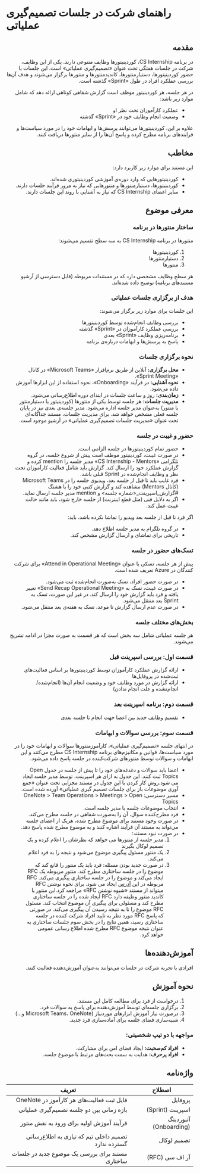 # راهنمای شرکت در جلسات تصمیم‌گیری عملیاتی
<div dir="rtl">
  
## مقدمه

در برنامه CS Internship، کوردینیتورها وظایف متنوعی دارند. یکی از این وظایف، شرکت در جلسات هفتگی تحت عنوان «تصمیم‌گیری عملیاتی» است. این جلسات با حضور کوردینیتورها، دستیارمنتورها، کاندیدمنتورها و منتورها برگزار می‌شوند و هدف آن‌ها بررسی عملکرد افراد در طول «Sprint» گذشته است.

در هر جلسه، هر کوردینیتور موظف است گزارش شفاهی کوتاهی ارائه دهد که شامل موارد زیر باشد:
 - عملکرد کارآموزان تحت نظر او
 - وضعیت انجام وظایف خود در «Sprint» گذشته
  
علاوه بر این، کوردینیتورها می‌توانند پرسش‌ها و ابهامات خود را در مورد سیاست‌ها و فرایندهای برنامه مطرح کرده و پاسخ آن‌ها را از سایر منتورها دریافت کنند.

## مخاطب

این مستند برای موارد زیر کاربرد دارد:
- کوردینیتورهایی که وارد دوره‌ی آموزشی کوردینیتوری شده‌اند.
- کوردینیتورها، دستیارمنتورها و منتورهایی که نیاز به مرور فرآیند جلسات دارند.
- سایر اعضای CS Internship که نیاز به آشنایی با روند این جلسات دارند.

## معرفی موضوع

### ساختار منتورها در برنامه
منتورها در برنامه CS Internship به سه سطح تقسیم می‌شوند:
1. کوردینیتورها
2. دستیارمنتورها
3. منتورها
   
هر سطح وظایف مشخصی دارد که در مستندات مربوطه (قابل دسترسی از آرشیو مستندهای برنامه) توضیح داده شده‌اند.

### هدف از برگزاری جلسات عملیاتی

این جلسات برای موارد زیر برگزار می‌شوند:

- بررسی وظایف انجام‌شده توسط کوردینیتورها
- بررسی عملکرد کارآموزان در «Sprint» گذشته
- برنامه‌ریزی وظایف «Sprint» بعدی
- پاسخ به پرسش‌ها و ابهامات درباره‌ی برنامه
  
### نحوه برگزاری جلسات
  
- **محل برگزاری:** آنلاین از طریق نرم‌افزار «Microsoft Teams» در کانال «Sprint Meeting».
- **نحوه آشنایی:** در فرآیند «Onboarding»، نحوه استفاده از این ابزارها آموزش داده می‌شود.
- **زمان‌بندی:** روز و ساعت جلسات در ابتدای دوره اطلاع‌رسانی می‌شود.
- **مدیریت جلسات:** هر جلسه توسط یکی از منتورها (کوردینیتور یا دستیارمنتور یا منتور) به‌عنوان مدیر جلسه اداره می‌شود. مدیر جلسه‌ی بعدی نیز در پایان جلسه فعلی مشخص خواهد شد. برای مدیریت جلسات، مستند جداگانه‌ای تحت عنوان «مدیریت جلسات تصمیم‌گیری عملیاتی» در آرشیو موجود است.

### حضور و غیبت در جلسه

 - حضور تمام کوردینیتورها در جلسه الزامی است.
 - در صورت غیبت، کوردینیتور موظف است پیش از شروع جلسه، در گروه تلگرامی «CS Internship - Mentors» مدیر جلسه را mention کرده و گزارش عملکرد خود را ارسال کند. گزارش باید شامل فعالیت کارآموزان تحت نظر و وظایف انجام‌شده در Sprint قبلی باشد.
 - فرد غایب باید تا قبل از جلسه بعد، ویدیوی جلسه را در Microsoft Teams (کانال Mentors) مشاهده کند و گزارش کتبی خود را با هشتگ #گزارش_اسپرینت_<شماره جلسه> و mention مدیر جلسه ارسال نماید.
 - اگر به دلایل فنی (مثل قطع اینترنت) از جلسه خارج شود، باید مانند حالت غیبت عمل کند.

اگر فرد تا قبل از جلسه بعد ویدیو را تماشا نکرده باشد، باید:
- در گروه تلگرام به مدیر جلسه اطلاع دهد.
- تاریخی برای تماشای و ارسال گزارش مشخص کند.
 
### تسک‌های حضور در جلسه

پیش از هر جلسه، تسکی با عنوان «Attend in Operational Meeting» برای شرکت کنندگان در Azure تعریف شده است.
- در صورت حضور افراد، تسک به‌صورت انجام‌شده ثبت می‌شود.
- در صورت غیبت، تسک به «Send Recap Operational Meeting» تغییر یافته و فرد باید گزارش خود را ارسال کند. در غیر این صورت، تسک به Sprint بعد منتقل می‌شود.
- در صورت عدم ارسال گزارش تا موعد، تسک به هفته‌ی بعد منتقل می‌شود.

### بخش‌های مختلف جلسه

هر جلسه عملیاتی شامل سه بخش است که هر قسمت به صورت مجزا در ادامه تشریح می‌شوند.

### قسمت اول: بررسی اسپرینت قبل

- ارائه گزارش عملکرد کارآموزان توسط کوردینیتورها بر اساس فعالیت‌های ثبت‌شده در پروفایل‌ها
- ارائه گزارش در مورد وظایف خود و وضعیت انجام آن‌ها (انجام‌شده/انجام‌نشده و علت انجام ندادن)

### قسمت دوم: برنامه اسپرینت بعد

- تقسیم وظایف جدید بین اعضا جهت انجام تا جلسه بعدی 

### قسمت سوم: بررسی سوالات و ابهامات

در انتهای جلسه «تصمیم‌گیری عملیاتی»، کارآموزمنتورها سوالات و ابهامات خود را در مورد سیاست‌ها، قوانین و مکانیزم‌های برنامه CS Internship مطرح می‌کنند و این ابهامات و سوالات توسط منتورهای شرکت‌کننده در جلسه پاسخ داده می‌شود.

- اعضا باید سوالات و دغدغه‌های خود را تا پیش از جلسه در جدول Open Topics ثبت کنند. این جدول به ازای هر اسپرینت،‌ توسط مدیر جلسه ایجاد می شود.روش کار کردن با این جدول در مستند مجزایی تحت عنوان «جمع آوری موضوعات باز برای جلسات تصمیم گیری عملیاتی» آورده شده است.
- مسیر دسترسی: OneNote > Team Operations > Meetings > Open Topics
- انتخاب موضوعات جلسه با مدیر جلسه است.
- فرد مطرح‌کننده سوال، آن را به‌صورت شفاهی در جلسه مطرح می‌کند.
- در صورت وجود مستند برای موضوع مطرح شده، هریک از اعضای جلسه می‌تواند به مستند آن فرآیند اشاره کنند و به موضوع مطرح شده پاسخ دهد.
- در صورت نبود مستند:
  1. مدیر جلسه از منتور‌ها می خواهد که نظرشان را اعلام کرده و یک تصمیم لوکال بگیرند
  2. یک منتور مسئول پیگیری موضوع می‌شود و نتیجه را به فرد اعلام می‌کند.
  3. در صورت جدید بودن مسئله: فرد باید یک منتور را قانع کند که موضوع را در جلسه ساختاری مطرح کند. منتور مربوطه یک RFC ایجاد می‌کند و موضوع را در جلسه ساختاری پیگیری می‌کند. RFC مربوطه در این [آدرس](https://onedrive.live.com/view.aspx?resid=A9B215A332F3E600%21392628&id=documents&wd=target%28Governance%2FMeetings%2FRFCs.one%7C13BB3807-6FD4-4A74-980D-2407E3915564%2F%29) ایجاد می شود. برای نحوه نوشتن RFC میتواند از مستند «شیوه نوشتن RFC» مراجعه کرد.این منتور یا کاندید منتور وظیفه دارد RFC ایجاد شده را در جلسه ساختاری مطرح کند و مسئولی برای پیگیری آن موضوع انتخاب کند. مسئول RFC موضوع را تا به نتیجه رسیدن آن پیگیری می‌کند. در صورتی که پاسخ RFC مورد نظر به تایید افراد شرکت کننده در جلسه ساختاری رسید، همین نتایج را در بخش سوم جلسات ساختاری به عنوان نتیجه موضوع RFC مطرح شده اطلاع رسانی عمومی خواهد کرد.


## آموزش‌دهنده‌ها

افرادی با تجربه شرکت در جلسات می‌توانند به‌عنوان آموزش‌دهنده فعالیت کنند.

## نحوه آموزش

1. درخواست از فرد برای مطالعه کامل این مستند.
2. برگزاری جلسه‌ای توسط آموزش‌دهنده برای پاسخ به سوالات فرد.
3. درصورت نیاز آموزش ابزارهای موردنیاز (Microsoft Teams، OneNote و...)
4. شبیه‌سازی فضای جلسه برای آماده‌سازی فرد جدید.

### مواجهه با دو تیپ شخصیتی:
- **افراد کم‌صحبت:** ایجاد فضای امن برای مشارکت.
- **افراد پرحرف:** هدایت به سمت بحث‌های مرتبط با موضوع جلسه.

## واژه‌نامه


| اصطلاح         | تعریف                                                                 |
|----------------|------------------------------------------------------------------------|
| پروفایل | فایل ثبت فعالیت‌های هر کارآموز در OneNote |
| اسپرینت (Sprint) | بازه زمانی بین دو جلسه تصمیم‌گیری عملیاتی |
| آنبوردینگ (Onboarding) | فرآیند آموزش اولیه برای ورود به نقش منتور |
| تصمیم لوکال | تصمیم داخلی تیم که نیازی به اطلاع‌رسانی گسترده ندارد |
| آر اف سی (RFC) | مستند برای بررسی یک موضوع جدید در جلسات ساختاری |
</div>
